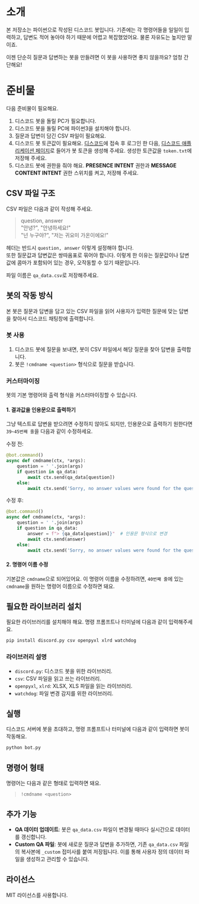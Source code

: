 # 소개
본 저장소는 파이썬으로 작성된 디스코드 봇입니다. 기존에는 각 명령어들을 일일이 입력하고, 답변도 적어 놓아야 하기 때문에 어렵고 복잡했었어요. 물론 자유도는 높지만 말이죠.

이젠 단순히 질문과 답변하는 봇을 만들려면 이 봇을 사용하면 좋지 않을까요? 엄청 간단해요!

# 준비물
다음 준비물이 필요해요.
1. 디스코드 봇을 돌릴 PC가 필요합니다.
2. 디스코드 봇을 돌릴 PC에 파이썬3을 설치해야 합니다.
3. 질문과 답변이 담긴 CSV 파일이 필요해요.
4. 디스코드 봇 토큰값이 필요해요. [디스코드](https://discord.com)에 접속 후 로그인 한 다음, [디스코드 애플리케이션 페이지](https://discord.com/developers/applications)로 들어가 봇 토큰을 생성해 주세요. 생성한 토큰값을 `token.txt`에 저장해 주세요.
5. 디스코드 봇에 권한을 줘야 해요. **PRESENCE INTENT** 권한과 **MESSAGE CONTENT INTENT** 권한 스위치를 켜고, 저장해 주세요.

## CSV 파일 구조
CSV 파일은 다음과 같이 작성해 주세요.

> question, answer<br>
> "안녕?", "안녕하세요!"<br>
> "넌 누구야?", "저는 귀요미 가온이에요!"

헤더는 반드시 <code>question, answer</code> 이렇게 설정해야 합니다.  
또한 질문값과 답변값은 쌍따옴표로 묶어야 합니다. 이렇게 한 이유는 질문값이나 답변값에 콤마가 포함되어 있는 경우, 오작동할 수 있기 때문입니다.

파일 이름은 `qa_data.csv`로 저장해주세요.

## 봇의 작동 방식
본 봇은 질문과 답변을 담고 있는 CSV 파일을 읽어 사용자가 입력한 질문에 맞는 답변을 찾아서 디스코드 채팅창에 출력합니다.

### 봇 사용
1. 디스코드 봇에 질문을 보내면, 봇이 CSV 파일에서 해당 질문을 찾아 답변을 출력합니다.
2. 봇은 `!cmdname <question>` 형식으로 질문을 받습니다.

### 커스터마이징
봇의 기본 명령어와 출력 형식을 커스터마이징할 수 있습니다.

#### 1. **결과값을 인용문으로 출력하기**
그냥 텍스트로 답변을 받으려면 수정하지 않아도 되지만, 인용문으로 출력하기 원한다면 `39~45번째 줄`을 다음과 같이 수정하세요.

수정 전:
```python
@bot.command()
async def cmdname(ctx, *args):
    question = ' '.join(args)
    if question in qa_data:
        await ctx.send(qa_data[question])
    else:
        await ctx.send('Sorry, no answer values were found for the question you entered.')
```

수정 후:
```python
@bot.command()
async def cmdname(ctx, *args):
    question = ' '.join(args)
    if question in qa_data:
        answer = f"> {qa_data[question]}"  # 인용문 형식으로 변경
        await ctx.send(answer)
    else:
        await ctx.send('Sorry, no answer values were found for the question you entered.')
```

#### 2. **명령어 이름 수정**
기본값은 `cmdname`으로 되어있어요. 이 명령어 이름을 수정하려면, `40번째 줄`에 있는 `cmdname`을 원하는 명령어 이름으로 수정하면 돼요.

## 필요한 라이브러리 설치
필요한 라이브러리를 설치해야 해요. 명령 프롬프트나 터미널에 다음과 같이 입력해주세요.

```bash
pip install discord.py csv openpyxl xlrd watchdog
```

### 라이브러리 설명
- `discord.py`: 디스코드 봇을 위한 라이브러리.
- `csv`: CSV 파일을 읽고 쓰는 라이브러리.
- `openpyxl`, `xlrd`: XLSX, XLS 파일을 읽는 라이브러리.
- `watchdog`: 파일 변경 감지를 위한 라이브러리.

## 실행
디스코드 서버에 봇을 초대하고, 명령 프롬프트나 터미널에 다음과 같이 입력하면 봇이 작동해요.

```bash
python bot.py
```

## 명령어 형태
명령어는 다음과 같은 형태로 입력하면 돼요.
> `!cmdname <question>`

## 추가 기능
- **QA 데이터 업데이트**: 봇은 `qa_data.csv` 파일이 변경될 때마다 실시간으로 데이터를 갱신합니다.
- **Custom QA 파일**: 봇에 새로운 질문과 답변을 추가하면, 기존 `qa_data.csv` 파일의 복사본에 `_custom` 접미사를 붙여 저장됩니다. 이를 통해 사용자 정의 데이터 파일을 생성하고 관리할 수 있습니다.

## 라이선스
MIT 라이선스를 사용합니다.